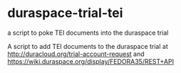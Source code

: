 duraspace-trial-tei
===================

a script to poke TEI documents into the duraspace trial

A script to add TEI documents to the duraspace trial at http://duracloud.org/trial-account-request and https://wiki.duraspace.org/display/FEDORA35/REST+API
